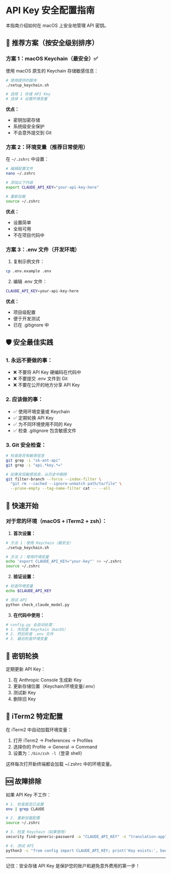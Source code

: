 # API Key 安全配置指南

本指南介绍如何在 macOS 上安全地管理 API 密钥。

## 🔐 推荐方案（按安全级别排序）

### 方案 1：macOS Keychain（最安全）✅

使用 macOS 原生的 Keychain 存储敏感信息：

```bash
# 使用提供的脚本
./setup_keychain.sh

# 选择 1 存储 API Key
# 选择 4 设置环境变量
```

**优点：**
- 密钥加密存储
- 系统级安全保护
- 不会意外提交到 Git

### 方案 2：环境变量（推荐日常使用）

在 `~/.zshrc` 中设置：

```bash
# 编辑配置文件
nano ~/.zshrc

# 添加以下内容
export CLAUDE_API_KEY="your-api-key-here"

# 重新加载
source ~/.zshrc
```

**优点：**
- 设置简单
- 全局可用
- 不在项目代码中

### 方案 3：.env 文件（开发环境）

1. 复制示例文件：
```bash
cp .env.example .env
```

2. 编辑 .env 文件：
```bash
CLAUDE_API_KEY=your-api-key-here
```

**优点：**
- 项目级配置
- 便于开发测试
- 已在 .gitignore 中

## 🛡️ 安全最佳实践

### 1. **永远不要做的事：**
- ❌ 不要将 API Key 硬编码在代码中
- ❌ 不要提交 .env 文件到 Git
- ❌ 不要在公开的地方分享 API Key

### 2. **应该做的事：**
- ✅ 使用环境变量或 Keychain
- ✅ 定期轮换 API Key
- ✅ 为不同环境使用不同的 Key
- ✅ 检查 .gitignore 包含敏感文件

### 3. **Git 安全检查：**

```bash
# 检查是否有敏感信息
git grep -i "sk-ant-api"
git grep -i "api.*key.*="

# 如果发现敏感信息，从历史中删除
git filter-branch --force --index-filter \
  "git rm --cached --ignore-unmatch path/to/file" \
  --prune-empty --tag-name-filter cat -- --all
```

## 🚀 快速开始

### 对于您的环境（macOS + iTerm2 + zsh）：

1. **首次设置：**
```bash
# 方法 1：使用 Keychain（最安全）
./setup_keychain.sh

# 方法 2：使用环境变量
echo 'export CLAUDE_API_KEY="your-key"' >> ~/.zshrc
source ~/.zshrc
```

2. **验证设置：**
```bash
# 检查环境变量
echo $CLAUDE_API_KEY

# 测试 API
python check_claude_model.py
```

3. **在代码中使用：**
```python
# config.py 会自动处理：
# 1. 先检查 Keychain（macOS）
# 2. 然后检查 .env 文件
# 3. 最后检查环境变量
```

## 🔄 密钥轮换

定期更新 API Key：

1. 在 Anthropic Console 生成新 Key
2. 更新存储位置（Keychain/环境变量/.env）
3. 测试新 Key
4. 删除旧 Key

## 📱 iTerm2 特定配置

在 iTerm2 中自动加载环境变量：

1. 打开 iTerm2 → Preferences → Profiles
2. 选择你的 Profile → General → Command
3. 设置为：`/bin/zsh -l`（登录 shell）

这样每次打开新终端都会加载 ~/.zshrc 中的环境变量。

## 🆘 故障排除

如果 API Key 不工作：

```bash
# 1. 检查是否已设置
env | grep CLAUDE

# 2. 重新加载配置
source ~/.zshrc

# 3. 检查 Keychain（如果使用）
security find-generic-password -a "CLAUDE_API_KEY" -s "translation-app"

# 4. 测试 API
python3 -c "from config import CLAUDE_API_KEY; print('Key exists:', bool(CLAUDE_API_KEY))"
```

---

记住：安全存储 API Key 是保护您的账户和避免意外费用的第一步！